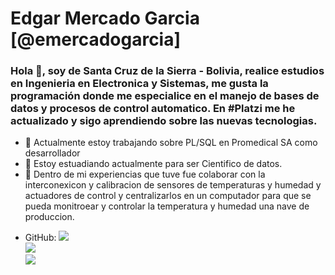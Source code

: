# Edgar Mercado Garcia  [@emercadogarcia]
<!-- ### Hi there 👋   -->
### Hola 👋, soy de Santa Cruz de la Sierra - Bolivia, realice estudios en Ingenieria en Electronica y Sistemas, me gusta la programación donde me especialice en el manejo de bases de datos y procesos de control automatico. En #Platzi me he actualizado y sigo aprendiendo sobre las nuevas tecnologias.

- 🔭 Actualmente estoy trabajando  sobre PL/SQL en Promedical SA como desarrollador
- 🌱 Estoy estuadiando actualmente para ser Cientifico de datos.
- 👯 Dentro de mi experiencias que tuve fue colaborar con la interconexicon y calibracion de sensores de temperaturas y humedad y actuadores de control y centralizarlos en un computador para que se pueda monitroear y controlar la temperatura y humedad una nave de produccion.

<!--

 Dentro de mi experiencias que tuve fue colaborar con la interconexicon y calibracion de sensores de temperaturas y humedad y actuadores de control y centralizarlos en un computador para que se pueda monitroear y controlar la temperatura y humedad una nave de produccion.

Me distingo por la adaptabilidad a los cambios, trabajar bajo presión y mi colaboración en trabajo en equipo y , buscando brindar información útil y oportuna para la toma de decisiones que ayuden a crecer al equipo de trabajo y a la empresa.

**emercadogarcia/emercadogarcia** is a ✨ _special_ ✨ repository because its `README.md` (this file) appears on your GitHub profile.

- 🌱 I’m currently learning ...

Here are some ideas to get you started:

- 🔭 I’m currently working on ...PL/SQL at Promedical SA
- 🌱 I’m currently learning ...
- 👯 I’m looking to collaborate on ...
- 🤔 I’m looking for help with ...
- 💬 Ask me about ...
- 📫 How to reach me: ...
- 😄 Pronouns: ...
- ⚡ Fun fact: ...
-->

* GitHub: 
![](https://github-readme-stats.vercel.app/api?username=emercadogarcia&theme=tokyonight&hide_border=false&include_all_commits=false&count_private=false)<br/>
![](https://github-readme-streak-stats.herokuapp.com/?user=emercadogarcia&theme=tokyonight&hide_border=false)<br/>
![](https://github-readme-stats.vercel.app/api/top-langs/?username=emercadogarcia&theme=tokyonight&hide_border=false&include_all_commits=false&count_private=false&layout=compact)
